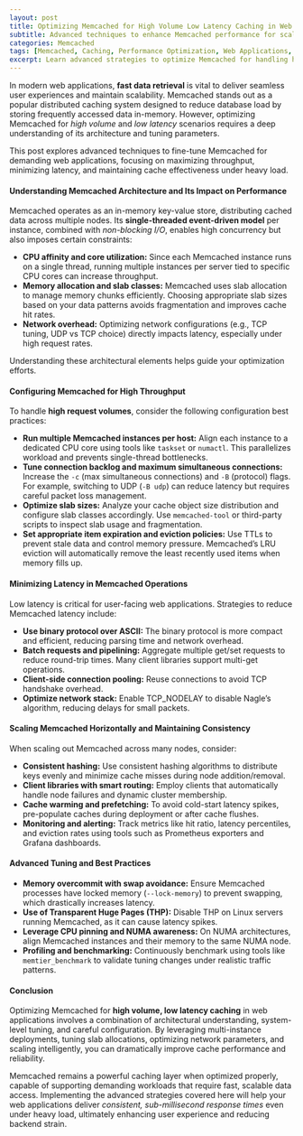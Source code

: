 ```yaml
---
layout: post
title: Optimizing Memcached for High Volume Low Latency Caching in Web Applications
subtitle: Advanced techniques to enhance Memcached performance for scalable and fast web caching
categories: Memcached
tags: [Memcached, Caching, Performance Optimization, Web Applications, Distributed Systems, Scalability, Low Latency]
excerpt: Learn advanced strategies to optimize Memcached for handling high volume and low latency caching in web applications, improving scalability and response times.
---
```

In modern web applications, **fast data retrieval** is vital to deliver seamless user experiences and maintain scalability. Memcached stands out as a popular distributed caching system designed to reduce database load by storing frequently accessed data in-memory. However, optimizing Memcached for *high volume* and *low latency* scenarios requires a deep understanding of its architecture and tuning parameters.

This post explores advanced techniques to fine-tune Memcached for demanding web applications, focusing on maximizing throughput, minimizing latency, and maintaining cache effectiveness under heavy load.

#### Understanding Memcached Architecture and Its Impact on Performance

Memcached operates as an in-memory key-value store, distributing cached data across multiple nodes. Its **single-threaded event-driven model** per instance, combined with *non-blocking I/O*, enables high concurrency but also imposes certain constraints:

- **CPU affinity and core utilization:** Since each Memcached instance runs on a single thread, running multiple instances per server tied to specific CPU cores can increase throughput.
- **Memory allocation and slab classes:** Memcached uses slab allocation to manage memory chunks efficiently. Choosing appropriate slab sizes based on your data patterns avoids fragmentation and improves cache hit rates.
- **Network overhead:** Optimizing network configurations (e.g., TCP tuning, UDP vs TCP choice) directly impacts latency, especially under high request rates.

Understanding these architectural elements helps guide your optimization efforts.

#### Configuring Memcached for High Throughput

To handle **high request volumes**, consider the following configuration best practices:

- **Run multiple Memcached instances per host:** Align each instance to a dedicated CPU core using tools like `taskset` or `numactl`. This parallelizes workload and prevents single-thread bottlenecks.
- **Tune connection backlog and maximum simultaneous connections:** Increase the `-c` (max simultaneous connections) and `-B` (protocol) flags. For example, switching to UDP (`-B udp`) can reduce latency but requires careful packet loss management.
- **Optimize slab sizes:** Analyze your cache object size distribution and configure slab classes accordingly. Use `memcached-tool` or third-party scripts to inspect slab usage and fragmentation.
- **Set appropriate item expiration and eviction policies:** Use TTLs to prevent stale data and control memory pressure. Memcached’s LRU eviction will automatically remove the least recently used items when memory fills up.

#### Minimizing Latency in Memcached Operations

Low latency is critical for user-facing web applications. Strategies to reduce Memcached latency include:

- **Use binary protocol over ASCII:** The binary protocol is more compact and efficient, reducing parsing time and network overhead.
- **Batch requests and pipelining:** Aggregate multiple get/set requests to reduce round-trip times. Many client libraries support multi-get operations.
- **Client-side connection pooling:** Reuse connections to avoid TCP handshake overhead.
- **Optimize network stack:** Enable TCP_NODELAY to disable Nagle’s algorithm, reducing delays for small packets.

#### Scaling Memcached Horizontally and Maintaining Consistency

When scaling out Memcached across many nodes, consider:

- **Consistent hashing:** Use consistent hashing algorithms to distribute keys evenly and minimize cache misses during node addition/removal.
- **Client libraries with smart routing:** Employ clients that automatically handle node failures and dynamic cluster membership.
- **Cache warming and prefetching:** To avoid cold-start latency spikes, pre-populate caches during deployment or after cache flushes.
- **Monitoring and alerting:** Track metrics like hit ratio, latency percentiles, and eviction rates using tools such as Prometheus exporters and Grafana dashboards.

#### Advanced Tuning and Best Practices

- **Memory overcommit with swap avoidance:** Ensure Memcached processes have locked memory (`--lock-memory`) to prevent swapping, which drastically increases latency.
- **Use of Transparent Huge Pages (THP):** Disable THP on Linux servers running Memcached, as it can cause latency spikes.
- **Leverage CPU pinning and NUMA awareness:** On NUMA architectures, align Memcached instances and their memory to the same NUMA node.
- **Profiling and benchmarking:** Continuously benchmark using tools like `memtier_benchmark` to validate tuning changes under realistic traffic patterns.

#### Conclusion

Optimizing Memcached for **high volume, low latency caching** in web applications involves a combination of architectural understanding, system-level tuning, and careful configuration. By leveraging multi-instance deployments, tuning slab allocations, optimizing network parameters, and scaling intelligently, you can dramatically improve cache performance and reliability.

Memcached remains a powerful caching layer when optimized properly, capable of supporting demanding workloads that require fast, scalable data access. Implementing the advanced strategies covered here will help your web applications deliver *consistent, sub-millisecond response times* even under heavy load, ultimately enhancing user experience and reducing backend strain.
